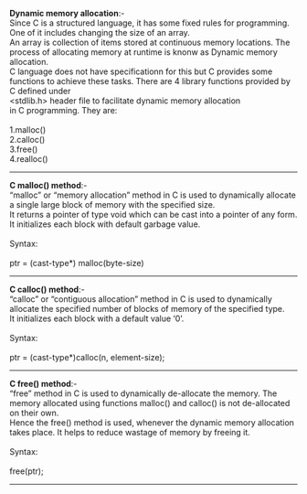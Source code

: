 **Dynamic memory allocation**:-<br>
Since C is a structured language, it has some fixed rules for programming. One of it includes changing the size of an array.<br>
An array is collection of items stored at continuous memory locations. The process of allocating memory at runtime is knonw as Dynamic memory allocation. <br>
C language does not have specificationn for this but  C provides some functions to achieve these tasks. There are 4 library functions provided by C defined under <br>
<stdlib.h> header file to facilitate dynamic memory allocation <br>
in C programming. They are:<br>
<br>
1.malloc()<br>
2.calloc()<br>
3.free()<br>
4.realloc()<br>

---

**C malloc() method**:-<br>
“malloc” or “memory allocation” method in C is used to dynamically allocate a single large block of memory with the specified size.<br>
It returns a pointer of type void which can be cast into a pointer of any form. It initializes each block with default garbage value.<br>
<br>
Syntax:<br>
<br>
ptr = (cast-type*) malloc(byte-size)<br>

---

**C calloc() method**:-<br>
“calloc” or “contiguous allocation” method in C is used to dynamically allocate the specified number of blocks of memory of the specified type.<br>
It initializes each block with a default value ‘0’.<br>
<br>
Syntax:<br>
<br>
ptr = (cast-type*)calloc(n, element-size);<br>

---

**C free() method**:-<br>
“free” method in C is used to dynamically de-allocate the memory. The memory allocated using functions malloc() and calloc() is not de-allocated on their own.<br>
Hence the free() method is used, whenever the dynamic memory allocation takes place. It helps to reduce wastage of memory by freeing it.<br>
<br>
Syntax:<br>
<br>
free(ptr);<br>

---
